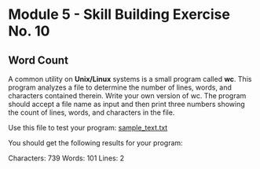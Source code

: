 # Module 5 - Skill Building Exercise No. 10

## Word Count

A common utility on **Unix/Linux** systems is a small program called **wc**. This program analyzes a file to determine the number of lines, words, and characters contained therein. Write your own version of wc. The program should accept a file name as input and then print three numbers showing the count of lines, words, and characters in the file.

Use this file to test your program: [sample_text.txt](sample_text.txt)

You should get the following results for your program:

Characters: 739
Words: 101
Lines: 2